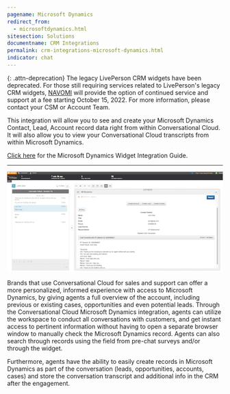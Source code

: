```yaml
---
pagename: Microsoft Dynamics
redirect_from:
  - microsoftdynamics.html
sitesection: Solutions
documentname: CRM Integrations
permalink: crm-integrations-microsoft-dynamics.html
indicator: chat
---
```


{: .attn-deprecation}
The legacy LivePerson CRM widgets have been deprecated. For those still requiring services related to LivePerson's legacy CRM widgets, <a href="https://navomi.com/crm-connect/" target="_blank">NAVOMI</a> will provide the option of continued service and support at a fee starting October 15, 2022. For more information, please contact your CSM or Account Team.

This integration will allow you to see and create your Microsoft Dynamics Contact, Lead, Account record data right from within Conversational Cloud. It will also allow you to view your Conversational Cloud transcripts from within Microsoft Dynamics.

<div class="inntertext configlink"><a href="assets/CRM_Widget_Microsoft_Dynamics_Admin_Guide_2019_v2.pdf" target="_blank">Click here</a> for the Microsoft Dynamics Widget Integration Guide.</div>

<hr class="solutionshr" />

<img src="img/archive/dynamics1.png" alt="InAppOverview1">

Brands that use Conversational Cloud for sales and support can offer a more personalized, informed experience with access to Microsoft Dynamics, by giving agents a full overview of the account, including previous or existing cases, opportunities and even potential leads. Through the Conversational Cloud Microsoft Dynamics integration, agents can utilize the workspace to conduct all conversations with customers, and get instant access to pertinent information without having to open a separate browser window to manually check the Microsoft Dynamics record. Agents can also search through records using the field from pre-chat surveys and/or through the widget.

Furthermore, agents have the ability to easily create records in Microsoft Dynamics as part of the conversation (leads, opportunities, accounts, cases) and store the conversation transcript and additional info in the CRM after the engagement.
